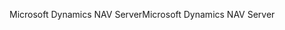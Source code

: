 <span data-ttu-id="09ce5-101">Microsoft Dynamics NAV Server</span><span class="sxs-lookup"><span data-stu-id="09ce5-101">Microsoft Dynamics NAV Server</span></span>